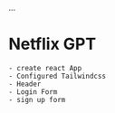 ...

# Netflix GPT

    - create react App
    - Configured Tailwindcss
    - Header
    - Login Form
    - sign up form
